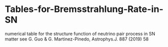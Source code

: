 # Tables-for-Bremsstrahlung-Rate-in-SN
numerical table for the structure function of neutrino pair process in SN matter
see G. Guo & G. Martinez-Pinedo, Astrophys.J. 887 (2019) 58
